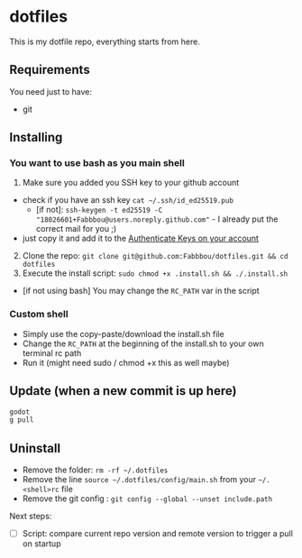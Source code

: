 # dotfiles
This is my dotfile repo, everything starts from here.

## Requirements
You need just to have:
- git

## Installing

### You want to use bash as you main shell

1. Make sure you added you SSH key to your github account
  * check if you have an ssh key `cat ~/.ssh/id_ed25519.pub`
    * [if not]: `ssh-keygen -t ed25519 -C "18026601+Fabbbou@users.noreply.github.com"` - I already put the correct mail for you ;)  
  * just copy it and add it to the [Authenticate Keys on your account](https://github.com/settings/keys)
2. Clone the repo: `git clone git@github.com:Fabbbou/dotfiles.git && cd dotfiles`
3. Execute the install script: `sudo chmod +x .install.sh && ./.install.sh`
  * [if not using bash] You may change the `RC_PATH` var in the script

### Custom shell

- Simply use the copy-paste/download the install.sh file
- Change the `RC_PATH` at the beginning of the install.sh to your own terminal rc path
- Run it (might need sudo / chmod +x this as well maybe)

## Update (when a new commit is up here)

```sh
godot
g pull
```

## Uninstall
- Remove the folder: `rm -rf ~/.dotfiles`
- Remove the line `source ~/.dotfiles/config/main.sh` from your `~/.<shell>rc` file
- Remove the git config : `git config --global --unset include.path`

Next steps:
- [ ] Script: compare current repo version and remote version to trigger a pull on startup
